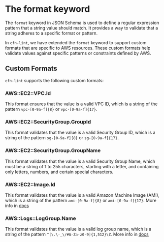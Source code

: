 # The format keyword

The `format` keyword in JSON Schema is used to define a regular expression pattern that a string value should match. It provides a way to validate that a string adheres to a specific format or pattern.

In `cfn-lint`, we have extended the `format` keyword to support custom formats that are specific to AWS resources. These custom formats help validate values against specific patterns or constraints defined by AWS.

## Custom Formats

`cfn-lint` supports the following custom formats:

### AWS::EC2::VPC.Id

This format ensures that the value is a valid VPC ID, which is a string of the pattern `vpc-[0-9a-f]{8}` or `vpc-[0-9a-f]{17}`.

### AWS::EC2::SecurityGroup.GroupId

This format validates that the value is a valid Security Group ID, which is a string of the pattern `sg-[0-9a-f]{8}` or `sg-[0-9a-f]{17}`.

### AWS::EC2::SecurityGroup.GroupName

This format validates that the value is a valid Security Group Name, which must be a string of 1 to 255 characters, starting with a letter, and containing only letters, numbers, and certain special characters.

### AWS::EC2::Image.Id

This format validates that the value is a valid Amazon Machine Image (AMI), which is a string of the pattern `ami-[0-9a-f]{8}` or `ami-[0-9a-f]{17}`.  More info in [docs](https://docs.aws.amazon.com/AWSEC2/latest/UserGuide/resource-ids.html)

### AWS::Logs::LogGroup.Name

This format validates that the value is a valid log group name, which is a string of the pattern `^[\.\-_\/#A-Za-z0-9]{1,512}\Z`.  More info in [docs](https://docs.aws.amazon.com/AmazonCloudWatchLogs/latest/APIReference/API_LogGroup.html)
